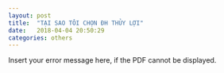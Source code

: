 ```yaml
---
layout: post
title:  "TẠI SAO TÔI CHỌN ĐH THỦY LỢI"
date:   2018-04-04 20:50:29
categories: others
---
```

<div id="pdf">
  <object width="400" height="500" type="application/pdf" data="/app/dhtl.pdf?#zoom=85&scrollbar=0&toolbar=0&navpanes=0" id="pdf_content">
    <p>Insert your error message here, if the PDF cannot be displayed.</p>
  </object>
</div>